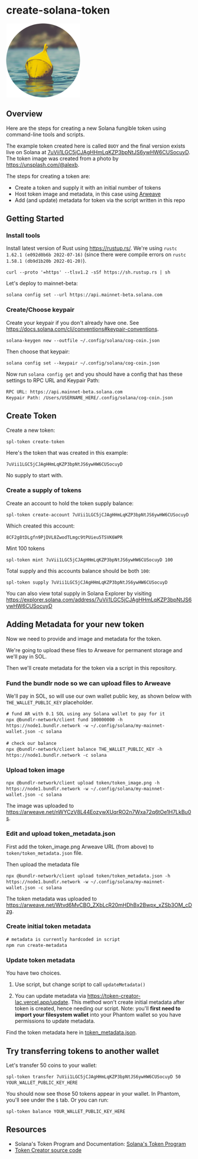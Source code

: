 # create-solana-token

<img src="./token/token_image.png" width="200" alt="Image of token which is a Buoy" />

## Overview

Here are the steps for creating a new Solana fungible token using command-line tools and scripts.

The example token created here is called `BUOY` and the final version exists live on Solana at [7uVii1LGC5jCJAgHHmLqKZP3bpNtJS6ywHW6CUSocuyD](https://explorer.solana.com/address/7uVii1LGC5jCJAgHHmLqKZP3bpNtJS6ywHW6CUSocuyD). The token image was created from a photo by <https://unsplash.com/@alexb>.

The steps for creating a token are:

- Create a token and supply it with an initial number of tokens
- Host token image and metadata, in this case using [Arweave](https://www.arweave.org/)
- Add (and update) metadata for token via the script written in this repo

## Getting Started

### Install tools

Install latest version of Rust using <https://rustup.rs/>. We're using `rustc 1.62.1 (e092d0b6b 2022-07-16)` (since there were compile errors on `rustc 1.58.1 (db9d1b20b 2022-01-20)`).

    curl --proto '=https' --tlsv1.2 -sSf https://sh.rustup.rs | sh

Let's deploy to mainnet-beta:

    solana config set --url https://api.mainnet-beta.solana.com

### Create/Choose keypair

Create your keypair if you don't already have one. See <https://docs.solana.com/cli/conventions#keypair-conventions>.

    solana-keygen new --outfile ~/.config/solana/cog-coin.json

Then choose that keypair:

    solana config set --keypair ~/.config/solana/cog-coin.json

Now run `solana config get` and you should have a config that has these settings to RPC URL and Keypair Path:

    RPC URL: https://api.mainnet-beta.solana.com
    Keypair Path: /Users/USERNAME_HERE/.config/solana/cog-coin.json

## Create Token

Create a new token:

    spl-token create-token

Here's the token that was created in this example:

    7uVii1LGC5jCJAgHHmLqKZP3bpNtJS6ywHW6CUSocuyD

No supply to start with.

### Create a supply of tokens

Create an account to hold the token supply balance:

    spl-token create-account 7uVii1LGC5jCJAgHHmLqKZP3bpNtJS6ywHW6CUSocuyD

Which created this account:

    8CF2g8tDLgfn9PjDVL8ZwodTLmgc9tPUieu5TSVK6WPR

Mint 100 tokens

    spl-token mint 7uVii1LGC5jCJAgHHmLqKZP3bpNtJS6ywHW6CUSocuyD 100

Total supply and this accounts balance should be both `100`:

    spl-token supply 7uVii1LGC5jCJAgHHmLqKZP3bpNtJS6ywHW6CUSocuyD

You can also view total supply in Solana Explorer by visiting <https://explorer.solana.com/address/7uVii1LGC5jCJAgHHmLqKZP3bpNtJS6ywHW6CUSocuyD>

## Adding Metadata for your new token

Now we need to provide and image and metadata for the token.

We're going to upload these files to Arweave for permanent storage and we'll pay in SOL.

Then we'll create metadata for the token via a script in this repository.

### Fund the bundlr node so we can upload files to Arweave

We'll pay in SOL, so will use our own wallet public key, as shown below with `THE_WALLET_PUBLIC_KEY` placeholder.

    # fund AR with 0.1 SOL using any Solana wallet to pay for it
    npx @bundlr-network/client fund 100000000 -h https://node1.bundlr.network -w ~/.config/solana/my-mainnet-wallet.json -c solana

    # check our balance
    npx @bundlr-network/client balance THE_WALLET_PUBLIC_KEY -h https://node1.bundlr.network -c solana

### Upload token image

    npx @bundlr-network/client upload token/token_image.png -h https://node1.bundlr.network -w ~/.config/solana/my-mainnet-wallet.json -c solana

The image was uploaded to <https://arweave.net/nWYCzV8L44EozywXUqrRO2n7Wxa72q6tOe1H7LkBu0s>.

### Edit and upload token_metadata.json

First add the token_image.png Arweave URL (from above) to `token/token_metadata.json` file.

Then upload the metadata file

    npx @bundlr-network/client upload token/token_metadata.json -h https://node1.bundlr.network -w ~/.config/solana/my-mainnet-wallet.json -c solana

The token metadata was uploaded to <https://arweave.net/Wtvd6MvCBO_ZXbLcR20mHDhBx2Bwpx_xZSb3OM_cDzg>.

### Create initial token metadata

    # metadata is currently hardcoded in script
    npm run create-metadata

### Update token metadata

You have two choices.

1. Use script, but change script to call `updateMetadata()`

2. You can update metadata via <https://token-creator-lac.vercel.app/update>. This method won't create initial metadata after token is created, hence needing our script. Note: you'll **first need to import your filesystem wallet** into your Phantom wallet so you have permissions to update metadata.

Find the token metadata here in [token_metadata.json](./token/token_metadata.json).

## Try transferring tokens to another wallet

Let's transfer 50 coins to your wallet:

    spl-token transfer 7uVii1LGC5jCJAgHHmLqKZP3bpNtJS6ywHW6CUSocuyD 50 YOUR_WALLET_PUBLIC_KEY_HERE

You should now see those 50 tokens appear in your wallet. In Phantom, you'll see under the `$` tab. Or you can run:

    spl-token balance YOUR_WALLET_PUBLIC_KEY_HERE

## Resources

- Solana's Token Program and Documentation: [Solana's Token Program](https://spl.solana.com/token)
- [Token Creator source code](https://github.com/jacobcreech/Token-Creator)
